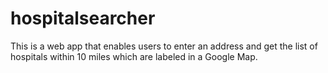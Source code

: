 # hospitalsearcher
This is a web app that enables users to enter an address and get the list of hospitals within 10 miles which are labeled in a 
Google Map.
